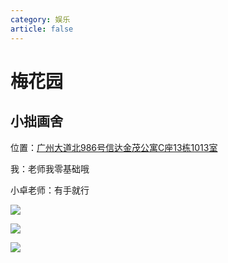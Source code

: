 ```yaml
---
category: 娱乐
article: false
---
```


# 梅花园

## 小拙画舍

<span class="icon iconfont icon-locate"></span> 位置：<a href="https://ditu.amap.com/place/B0JB95W288" target="_blank">广州大道北986号信达金茂公寓C座13栋1013室</a>

我：老师我零基础哦

小卓老师：有手就行

![](https://img.sherry4869.com/blog/life/play/china/guangdong/guangzhou/th/mhy/xzhs/img.jpg)

![](https://img.sherry4869.com/blog/life/play/china/guangdong/guangzhou/th/mhy/xzhs/img_2.jpg)

![](https://img.sherry4869.com/blog/life/play/china/guangdong/guangzhou/th/mhy/xzhs/img_3.jpg)